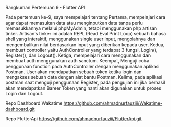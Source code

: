 Rangkuman Pertemuan 9 - Flutter API

Pada pertemuan ke-9, saya mempelajari tentang Pertama, mempelajari cara agar dapat memasukan data atau menginputkan data tanpa perlu memasukkannya melalui phpMyAdmin, tetapi menggunakan php artisan tinker. Artisan's tinker ini adalah REPL (Read Eval Print Loop) sebuah bahasa shell yang interaktif, menggunakan single user input, mengolahnya dan mengembalikan nilai berdasarkan input yang diberikan kepada user. Kedua, membuat controller yaitu AuthController yang terdapat 3 fungsi, Login(), Register(), dan Logout(). Ketiga, mempelajari cara menggunakan dan membuat auth menggunakan auth sanctum. Keempat, Menguji coba penggunaan function pada AuthController dengan menggunakan aplikasi Postman. User akan mendapatkan sebuah token ketika login dan mengakses sebuah data dengan alat bantu Postman. Kelima, pada aplikasi postman saat menguji penggunaan Register, pada pengujian ini jika berhasil akan mendapatkan Bareer Token yang nanti akan digunakan untuk proses Login dan Logout.

Repo Dashboard Wakatime
https://github.com/ahmadnurfauziii/Wakatime-dashboard.git

Repo FlutterApi
https://github.com/ahmadnurfauziii/FlutterApi.git
